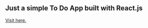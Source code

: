 ## Just a simple To Do App built with React.js

[Visit here.](https://kowais915.github.io/react-todo/)